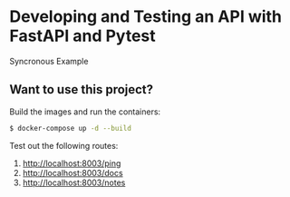 # Developing and Testing an API with FastAPI and Pytest

Syncronous Example

## Want to use this project?

Build the images and run the containers:

```sh
$ docker-compose up -d --build
```

Test out the following routes:

1. [http://localhost:8003/ping](http://localhost:8002/ping)
1. [http://localhost:8003/docs](http://localhost:8002/docs)
1. [http://localhost:8003/notes](http://localhost:8002/notes)
